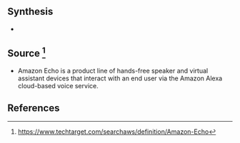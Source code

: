## Synthesis
- 
## Source [^1]
- Amazon Echo is a product line of hands-free speaker and virtual assistant devices that interact with an end user via the Amazon Alexa cloud-based voice service.
## References

[^1]: https://www.techtarget.com/searchaws/definition/Amazon-Echo